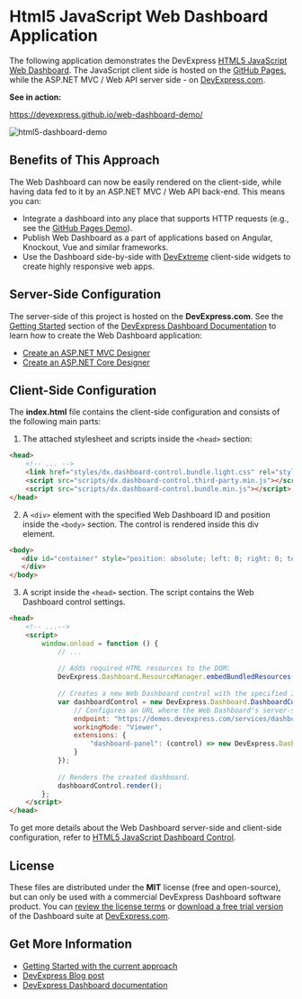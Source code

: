# Html5 JavaScript Web Dashboard Application

The following application demonstrates the DevExpress [HTML5 JavaScript Web Dashboard]((https://www.devexpress.com/Support/Center/Question/Details/T532254)). The JavaScript client side is hosted on the [GitHub Pages](https://pages.github.com), while the ASP.NET MVC / Web API server side - on [DevExpress.com](https://www.devexpress.com).

**See in action:**

https://devexpress.github.io/web-dashboard-demo/

![html5-dashboard-demo](https://user-images.githubusercontent.com/17986517/35871357-13796742-0b75-11e8-9b12-a90de4813b96.png)



## Benefits of This Approach

The Web Dashboard can now be easily rendered on the client-side, while having data fed to it by an ASP.NET MVC / Web API back-end. This means you can:

- Integrate a dashboard into any place that supports HTTP requests (e.g., see the [GitHub Pages Demo](https://devexpress.github.io/web-dashboard-demo/)).
- Publish Web Dashboard as a part of applications based on Angular, Knockout, Vue and similar frameworks.
- Use the Dashboard side-by-side with [DevExtreme](https://js.devexpress.com) client-side widgets to create highly responsive web apps.


## Server-Side Configuration

The server-side of this project is hosted on the **DevExpress.com**. See the [Getting Started](https://docs.devexpress.com/Dashboard/12136/Getting-Started) section of the [DevExpress Dashboard Documentation](https://docs.devexpress.com/Dashboard/12049/Dashboard) to learn how to create the Web Dashboard application:

- [Create an ASP.NET MVC Designer](https://docs.devexpress.com/Dashboard/116313/Getting-Started/Creating-an-ASP-NET-MVC-Dashboard-Designer-Application)
- [Create an ASP.NET Core Designer](https://docs.devexpress.com/Dashboard/119284/getting-started/build-end-user-dashboard-designer-applications/create-an-asp.net-core-designer)

## Client-Side Configuration

The **index.html** file contains the client-side configuration and consists of the following main parts:

1. The attached stylesheet and scripts inside the `<head>` section:
```html
<head>
    <!-- ... -->
    <link href="styles/dx.dashboard-control.bundle.light.css" rel="stylesheet" />
    <script src="scripts/dx.dashboard-control.third-party.min.js"></script>
    <script src="scripts/dx.dashboard-control.bundle.min.js"></script>
</head>
```

2. A `<div>` element with the specified Web Dashboard ID and position inside the `<body>` section. The control is rendered inside this div element.
```html
<body>
   <div id="container" style="position: absolute; left: 0; right: 0; top: 0; bottom: 0">
   </div>
</body>
```
  
3. A script inside the `<head>` section. The script contains the Web Dashboard control settings.

```html
<head>
    <!-- ...-->
    <script>
        window.onload = function () {
            // ...
  
            // Adds required HTML resources to the DOM:
            DevExpress.Dashboard.ResourceManager.embedBundledResources();
            
            // Creates a new Web Dashboard control with the specified ID and settings:
            var dashboardControl = new DevExpress.Dashboard.DashboardControl(document.getElementById("container"), {
                // Configures an URL where the Web Dashboard's server-side is hosted:
                endpoint: "https://demos.devexpress.com/services/dashboard/api",
                workingMode: "Viewer",
                extensions: {
                    "dashboard-panel": (control) => new DevExpress.Dashboard.DashboardPanelExtension(control)
                }
            });
            
            // Renders the created dashboard.
            dashboardControl.render();
        };
    </script>
</head>
```

To get more details about the Web Dashboard server-side and client-side configuration, refer to [HTML5 JavaScript Dashboard Control](https://docs.devexpress.com/Dashboard/119108/building-the-designer-and-viewer-applications/web-dashboard/html5-javascript-dashboard-control).

## License

These files are distributed under the **MIT** license (free and open-source), but can only be used with a commercial DevExpress Dashboard software product. You can [review the license terms](https://www.devexpress.com/Support/EULAs/NetComponents.xml) or [download a free trial version](https://go.devexpress.com/DevExpressDownload_UniversalTrial.aspx) of the Dashboard suite at [DevExpress.com](https://www.devexpress.com).

## Get More Information

- [Getting Started with the current approach](https://docs.devexpress.com/Dashboard/119109/getting-started/build-end-user-dashboard-designer-applications/create-an-html5-javascript-designer)
- [DevExpress Blog post](https://community.devexpress.com/blogs/news/archive/2017/08/02/ctp-client-side-web-dashboard-integrated-with-angular-knockout-vue-and-more.aspx)
- [DevExpress Dashboard documentation](https://docs.devexpress.com/Dashboard/12049/Dashboard)
